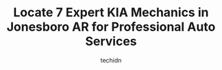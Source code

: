 ---
layout: ampstory
image: https://images.unsplash.com/photo-1580881647059-923632b8fd75?ixlib=rb-4.0.3&ixid=MnwxMjA3fDB8MHxwaG90by1wYWdlfHx8fGVufDB8fHx8&auto=format&fit=crop&w=640&h=853&q=80
author: techidn
featured: false
description: Trust your vehicles maintenance and repairs to the 7 best KIA Mechanic in Jonesboro AR, USA. With their extensive experience, cutting-edge technology, and commitment to customer satisfactio
title: Locate 7 Expert KIA Mechanics in Jonesboro AR for Professional Auto Services
cover:
   title: Locate 7 Expert KIA Mechanics in Jonesboro AR for Professional Auto Services
   subtitle: Rickpate
   background: https://images.unsplash.com/photo-1580881647059-923632b8fd75?ixlib=rb-4.0.3&ixid=MnwxMjA3fDB8MHxwaG90by1wYWdlfHx8fGVufDB8fHx8&auto=format&fit=crop&w=640&h=853&q=80

pages: 
 - layout: thirds
   top: <h1>#1 Cavenaugh Kia</h1>
   bottom: "<p>I had an absolutely amazing experience working with Chris McGuire and Garrett Thompson at Cavenaugh Kia in Jonesboro! Chris was very personable and went out if his way to</p>"
   background: https://www.knot35.com/toplist/wp-content/uploads/2023/06/best-kia-mechanic-1-in-jonesboro-ar-1685840912.png
   backgroundblur: true
 - layout: thirds
   top: <h1>#2 Car Choice of Jonesboro</h1>
   bottom: "<p>4212 E Johnson Ave Suite B, Jonesboro, AR 72405, United States</p>"
   background: https://www.knot35.com/toplist/wp-content/uploads/2023/06/best-kia-mechanic-2-in-jonesboro-ar-1685840914.png
   cta:
      link: https://www.knot35.com/toplist/locate-7-expert-kia-mechanics-in-jonesboro-ar-for-professional-auto-services/
      text: Locate 7 Expert KIA Mechanics in Jonesboro AR for Professional Auto Services
 - layout: thirds
   top: <h1>#3 Central Buick GMC</h1>
   bottom: "<p>2907 E Parker Rd, Jonesboro, AR 72404, United States</p>"
   background: https://www.knot35.com/toplist/wp-content/uploads/2023/06/best-kia-mechanic-3-in-jonesboro-ar-1685840915.jpeg
   cta:
      link: https://www.knot35.com/toplist/locate-7-expert-kia-mechanics-in-jonesboro-ar-for-professional-auto-services/
      text: Locate 7 Expert KIA Mechanics in Jonesboro AR for Professional Auto Services
 - layout: thirds
   top: <h1>#4 German Auto Tech Jonesboro</h1>
   bottom: "<p>2617 S Caraway Rd, Jonesboro, AR 72401, United States</p>"
   background: https://images.unsplash.com/photo-1546497974-b213c9efb599?ixlib=rb-4.0.3&ixid=MnwxMjA3fDB8MHxwaG90by1wYWdlfHx8fGVufDB8fHx8&auto=format&fit=crop&w=640&h=853&q=80
   cta:
      link: https://www.knot35.com/toplist/locate-7-expert-kia-mechanics-in-jonesboro-ar-for-professional-auto-services/
      text: Locate 7 Expert KIA Mechanics in Jonesboro AR for Professional Auto Services
 - layout: thirds
   top: <h1>#5 Jonesboro Auto Sales, LLC</h1>
   bottom: "<p>6301 E Highland Dr, Jonesboro, AR 72401, United States</p>"
   background: https://images.unsplash.com/photo-1574169208507-84376144848b?ixlib=rb-4.0.3&ixid=MnwxMjA3fDB8MHxwaG90by1wYWdlfHx8fGVufDB8fHx8&auto=format&fit=crop&w=640&h=853&q=80
   cta:
      link: https://www.knot35.com/toplist/locate-7-expert-kia-mechanics-in-jonesboro-ar-for-professional-auto-services/
      text: Locate 7 Expert KIA Mechanics in Jonesboro AR for Professional Auto Services
 - layout: thirds
   top: <h1>#6 University Auto Center</h1>
   bottom: "<p>1116 E Johnson Ave, Jonesboro, AR 72401, United States</p>"
   background: https://images.unsplash.com/photo-1462556791646-c201b8241a94?ixlib=rb-4.0.3&ixid=MnwxMjA3fDB8MHxwaG90by1wYWdlfHx8fGVufDB8fHx8&auto=format&fit=crop&w=640&h=853&q=80
   cta:
      link: https://www.knot35.com/toplist/locate-7-expert-kia-mechanics-in-jonesboro-ar-for-professional-auto-services/
      text: Locate 7 Expert KIA Mechanics in Jonesboro AR for Professional Auto Services
 - layout: thirds
   top: <h1>#7 Starks Auto Plaza</h1>
   bottom: "<p>2829 Red Wolf Blvd, Jonesboro, AR 72401, United States</p>"
   background: https://images.unsplash.com/photo-1553949345-eb786bb3f7ba?ixlib=rb-4.0.3&ixid=MnwxMjA3fDB8MHxwaG90by1wYWdlfHx8fGVufDB8fHx8&auto=format&fit=crop&w=640&h=853&q=80
   cta:
      link: https://www.knot35.com/toplist/locate-7-expert-kia-mechanics-in-jonesboro-ar-for-professional-auto-services/
      text: Locate 7 Expert KIA Mechanics in Jonesboro AR for Professional Auto Services
 - layout: thirds
   middle: Continue reading...
   background: https://images.unsplash.com/photo-1609083590460-7b8cc0ca65f8?ixlib=rb-4.0.3&ixid=MnwxMjA3fDB8MHxwaG90by1wYWdlfHx8fGVufDB8fHx8&auto=format&fit=crop&w=640&h=853&q=80
   cta:
      link: https://www.knot35.com/toplist/locate-7-expert-kia-mechanics-in-jonesboro-ar-for-professional-auto-services/
      text: Locate 7 Expert KIA Mechanics in Jonesboro AR for Professional Auto Services
      
---